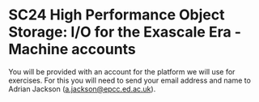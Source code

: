 # SC24 High Performance Object Storage: I/O for the Exascale Era - Machine accounts

You will be provided with an account for the platform we will use for exercises. For this you will need to send your email address and name to Adrian Jackson (a.jackson@epcc.ed.ac.uk).
